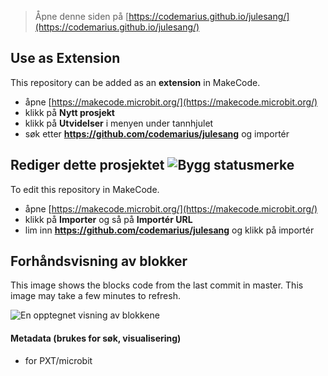 
> Åpne denne siden på [https://codemarius.github.io/julesang/](https://codemarius.github.io/julesang/)

## Use as Extension

This repository can be added as an **extension** in MakeCode.

* åpne [https://makecode.microbit.org/](https://makecode.microbit.org/)
* klikk på **Nytt prosjekt**
* klikk på **Utvidelser** i menyen under tannhjulet
* søk etter **https://github.com/codemarius/julesang** og importér

## Rediger dette prosjektet ![Bygg statusmerke](https://github.com/codemarius/julesang/workflows/MakeCode/badge.svg)

To edit this repository in MakeCode.

* åpne [https://makecode.microbit.org/](https://makecode.microbit.org/)
* klikk på **Importer** og så på **Importér URL**
* lim inn **https://github.com/codemarius/julesang** og klikk på importér

## Forhåndsvisning av blokker

This image shows the blocks code from the last commit in master.
This image may take a few minutes to refresh.

![En opptegnet visning av blokkene](https://github.com/codemarius/julesang/raw/master/.github/makecode/blocks.png)

#### Metadata (brukes for søk, visualisering)

* for PXT/microbit
<script src="https://makecode.com/gh-pages-embed.js"></script><script>makeCodeRender("{{ site.makecode.home_url }}", "{{ site.github.owner_name }}/{{ site.github.repository_name }}");</script>
